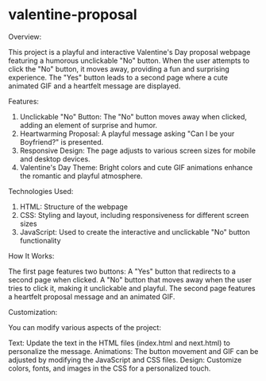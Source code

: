 # valentine-proposal
Overview:

This project is a playful and interactive Valentine's Day proposal webpage featuring a humorous unclickable "No" button. When the user attempts to click the "No" button, it moves away, providing a fun and surprising experience. The "Yes" button leads to a second page where a cute animated GIF and a heartfelt message are displayed.

Features:

1. Unclickable "No" Button: The "No" button moves away when clicked, adding an element of surprise and humor.
2. Heartwarming Proposal: A playful message asking "Can I be your Boyfriend?" is presented.
3. Responsive Design: The page adjusts to various screen sizes for mobile and desktop devices.
4. Valentine's Day Theme: Bright colors and cute GIF animations enhance the romantic and playful atmosphere.

Technologies Used:

1. HTML: Structure of the webpage
2. CSS: Styling and layout, including responsiveness for different screen sizes
3. JavaScript: Used to create the interactive and unclickable "No" button functionality

How It Works:

The first page features two buttons:
A "Yes" button that redirects to a second page when clicked.
A "No" button that moves away when the user tries to click it, making it unclickable and playful.
The second page features a heartfelt proposal message and an animated GIF.

Customization:

You can modify various aspects of the project:

Text: Update the text in the HTML files (index.html and next.html) to personalize the message.
Animations: The button movement and GIF can be adjusted by modifying the JavaScript and CSS files.
Design: Customize colors, fonts, and images in the CSS for a personalized touch.
